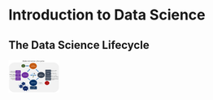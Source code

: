 # Introduction to Data Science



## The Data Science Lifecycle

<!--- 

<img src="https:\\github.com\LeeMorinUCF\ECO5445F19\tree\master\demo_01_intro\DSlifecycle2.png" width="100"/>

![](https://github.com/LeeMorinUCF/ECO5445F19/tree/master/demo_01_intro/DSlifecycle1.png =250x250) 



![](DSlifecycle2.png =250x250)

--->



<img src="DSlifecycle2.png" width="100"/>
